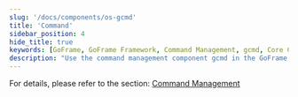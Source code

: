 ```yaml
---
slug: '/docs/components/os-gcmd'
title: 'Command'
sidebar_position: 4
hide_title: true
keywords: [GoFrame, GoFrame Framework, Command Management, gcmd, Core Component, Command Line Tool, Development Framework, Command Execution, Code Management, Software Development]
description: "Use the command management component gcmd in the GoFrame framework for command line operations, including how to create and manage commands, execute commands, and configure command parameters. It is one of the core components of GoFrame, suitable for various development scenarios, improving development efficiency."
---
```


For details, please refer to the section: [Command Management](../../核心组件/命令管理/命令管理.md)